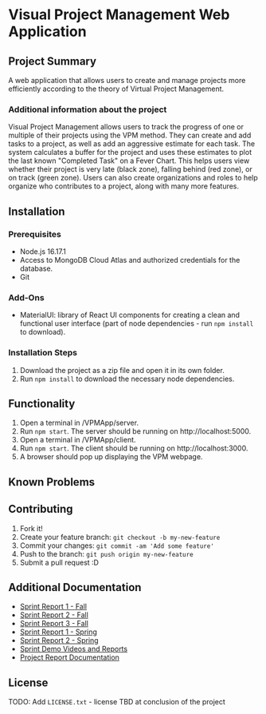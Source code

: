 # Visual Project Management Web Application

## Project Summary

A web application that allows users to create and manage projects more efficiently according to the theory of Virtual Project Management. 

### Additional information about the project

Visual Project Management allows users to track the progress of one or multiple of their projects using the VPM method. They can create and add tasks to a project, as well as add an aggressive estimate for each task. The system calculates a buffer for the project and uses these estimates to plot the last known "Completed Task" on a Fever Chart. This helps users view whether their project is very late (black zone), falling behind (red zone), or on track (green zone). Users can also create organizations and roles to help organize who contributes to a project, along with many more features. 

## Installation

### Prerequisites

* Node.js 16.17.1
* Access to MongoDB Cloud Atlas and authorized credentials for the database.
* Git

### Add-Ons

* MaterialUI: library of React UI components for creating a clean and functional user interface (part of node dependencies - run `npm install` to download).

### Installation Steps

1. Download the project as a zip file and open it in its own folder. 
2. Run `npm install` to download the necessary node dependencies.

## Functionality

1. Open a terminal in /VPMApp/server. 
2. Run `npm start`. The server should be running on http://localhost:5000.
3. Open a terminal in /VPMApp/client.
4. Run `npm start`. The client should be running on http://localhost:3000.
5. A browser should pop up displaying the VPM webpage. 

## Known Problems

## Contributing

1. Fork it!
2. Create your feature branch: `git checkout -b my-new-feature`
3. Commit your changes: `git commit -am 'Add some feature'`
4. Push to the branch: `git push origin my-new-feature`
5. Submit a pull request :D

## Additional Documentation

  * [Sprint Report 1 - Fall](https://github.com/WSUCptSCapstone-Fall2022Spring2023/wsuetm-pmwebapp/blob/main/Docs/Sprints/Fall/Sprint-1-Report.md)
  * [Sprint Report 2 - Fall](https://github.com/WSUCptSCapstone-Fall2022Spring2023/wsuetm-pmwebapp/blob/main/Docs/Sprints/Fall/Sprint-2-Report.md)
  * [Sprint Report 3 - Fall](https://github.com/WSUCptSCapstone-Fall2022Spring2023/wsuetm-pmwebapp/blob/main/Docs/Sprints/Fall/Sprint-3-Report.md)
  * [Sprint Report 1 - Spring](https://github.com/WSUCptSCapstone-Fall2022Spring2023/wsuetm-pmwebapp/blob/main/Docs/Sprints/Spring/Sprint-1-Report.md)
  * [Sprint Report 2 - Spring](https://github.com/WSUCptSCapstone-Fall2022Spring2023/wsuetm-pmwebapp/blob/main/Docs/Sprints/Spring/Sprint-2-Report.md)
  * [Sprint Demo Videos and Reports](https://github.com/WSUCptSCapstone-Fall2022Spring2023/wsuetm-pmwebapp/blob/main/Docs/Sprints/)
  * [Project Report Documentation](https://github.com/WSUCptSCapstone-Fall2022Spring2023/wsuetm-pmwebapp/tree/main/Docs/Report)

## License

TODO: Add `LICENSE.txt` - license TBD at conclusion of the project
